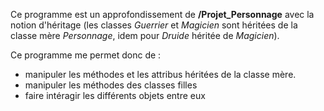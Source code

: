 Ce programme est un approfondissement de **/Projet_Personnage** avec la notion d'héritage (les classes *Guerrier* et *Magicien* sont héritées de la classe mère *Personnage*, idem pour *Druide* héritée de *Magicien*). 

Ce programme me permet donc de : 
- manipuler les méthodes et les attribus héritées de la classe mère.
- manipuler les méthodes des classes filles
- faire intéragir les différents objets entre eux